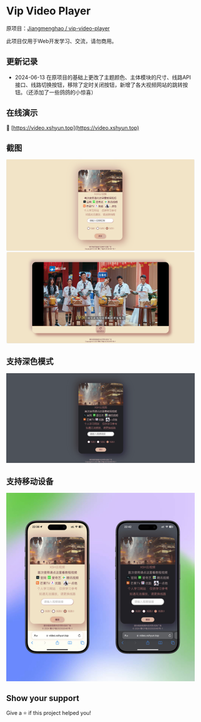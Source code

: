 # Vip Video Player

原项目：[Jiangmenghao / vip-video-player](https://github.com/Jiangmenghao/vip-video-player)

此项目仅用于Web开发学习、交流，请勿商用。

## 更新记录
+ 2024-06-13 在原项目的基础上更改了主题颜色、主体模块的尺寸、线路API接口、线路切换按钮，移除了定时关闭按钮，新增了各大视频网站的跳转按钮。（还添加了一些鸽鸽的小惊喜）

## 在线演示
🔗 [https://video.xshyun.top](https://video.xshyun.top)

## 截图
![PC截图](./demo-imgs/demo-screenshot.png 'PC截图')
![PC截图](./demo-imgs/demo-screenshot-playing.png 'PC截图-视频播放')

## 支持深色模式
![PC截图](./demo-imgs/dark.png 'PC截图-深色模式')

## 支持移动设备
![手机截图](./demo-imgs/iPhone.png '手机截图')

## Show your support

Give a ⭐️ if this project helped you!